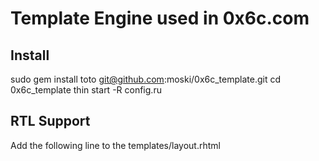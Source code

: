 Template Engine used in 0x6c.com
===================================

Install
--------

   sudo gem install toto
   git@github.com:moski/0x6c_template.git
   cd 0x6c_template
   thin start -R config.ru 
   
RTL Support  
-------------
Add the following line to the templates/layout.rhtml

   <link rel="stylesheet" href="/css/main.rtl.css" type="text/css" media="screen" charset="utf-8" />